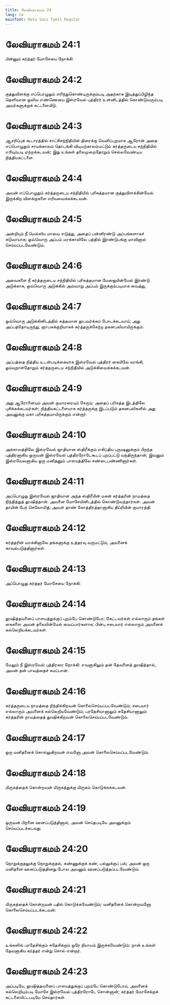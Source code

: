 ```yaml
---
title: லேவியராகமம் 24
lang: ta
mainfont: Noto Sans Tamil Regular
---
```


# லேவியராகமம் 24:1

பின்னும் கர்த்தர் மோசேயை நோக்கி:

# லேவியராகமம் 24:2

குத்துவிளக்கு எப்பொழுதும் எரிந்துகொண்டிருக்கும்படி அதற்காக இடித்துப்பிழிந்த தெளிவான ஒலிவ எண்ணெயை இஸ்ரவேல் புத்திரர் உன்னிடத்தில் கொண்டுவரும்படி அவர்களுக்குக் கட்டளையிடு.

# லேவியராகமம் 24:3

ஆசரிப்புக் கூடாரத்தில் சாட்சிசந்நிதியின் திரைக்கு வெளிப்புறமாக ஆரோன் அதை எப்பொழுதும் சாயங்காலம் தொடங்கி விடியற்காலம்மட்டும் கர்த்தருடைய சந்நிதியில் எரியும்படி ஏற்றக்கடவன்; இது உங்கள் தலைமுறைதோறும் செல்லவேண்டிய நித்தியகட்டளை.

# லேவியராகமம் 24:4

அவன் எப்பொழுதும் கர்த்தருடைய சந்நிதியில் பரிசுத்தமான குத்துவிளக்கின்மேல் இருக்கிற விளக்குகளை எரியவைக்கக்கடவன்.

# லேவியராகமம் 24:5

அன்றியும் நீ மெல்லிய மாவை எடுத்து, அதைப் பன்னிரண்டு அப்பங்களாகச் சுடுவாயாக; ஒவ்வொரு அப்பம் மரக்காலிலே பத்தில் இரண்டுபங்கு மாவினால் செய்யப்படவேண்டும்.

# லேவியராகமம் 24:6

அவைகளை நீ கர்த்தருடைய சந்நிதியில் பரிசுத்தமான மேஜையின்மேல் இரண்டு அடுக்காக, ஒவ்வொரு அடுக்கில் அவ்வாறு அப்பம் இருக்கும்படியாக வைத்து,

# லேவியராகமம் 24:7

ஒவ்வொரு அடுக்கினிடத்தில் சுத்தமான தூபவர்க்கம் போடக்கடவாய்; அது அப்பத்தோடிருந்து, ஞாபகக்குறியாகக் கர்த்தருக்கேற்ற தகனபலியாயிருக்கும்.

# லேவியராகமம் 24:8

அப்பத்தை நித்திய உடன்படிக்கையாக இஸ்ரவேல் புத்திரர் கையிலே வாங்கி, ஓய்வுநாள்தோறும் கர்த்தருடைய சந்நிதியில் அடுக்கிவைக்கக்கடவன்.

# லேவியராகமம் 24:9

அது ஆரோனையும் அவன் குமாரரையும் சேரும்; அதைப் பரிசுத்த இடத்திலே புசிக்கக்கடவர்கள்; நித்தியகட்டளையாக கர்த்தருக்கு இடப்படும் தகனபலிகளில் அது அவனுக்கு மகா பரிசுத்தமாயிருக்கும் என்றார்.

# லேவியராகமம் 24:10

அக்காலத்திலே இஸ்ரவேல் ஜாதியான ஸ்திரீக்கும் எகிப்திய புருஷனுக்கும் பிறந்த புத்திரனாகிய ஒருவன் இஸ்ரவேல் புத்திரரோடேகூடப் புறப்பட்டு வந்திருந்தான்; இவனும் இஸ்ரவேலனாகிய ஒரு மனிதனும் பாளயத்திலே சண்டைபண்ணினார்கள்.

# லேவியராகமம் 24:11

அப்பொழுது இஸ்ரவேல் ஜாதியான அந்த ஸ்திரீயின் மகன் கர்த்தரின் நாமத்தை நிந்தித்துத் தூஷித்தான். அவனை மோசேயினிடத்தில் கொண்டுவந்தார்கள். அவன் தாயின் பேர் செலோமித்; அவள் தாண் கோத்திரத்தானாகிய திப்ரியின் குமாரத்தி.

# லேவியராகமம் 24:12

கர்த்தரின் வாக்கினாலே தங்களுக்கு உத்தரவு வருமட்டும், அவனைக் காவல்படுத்தினார்கள்.

# லேவியராகமம் 24:13

அப்பொழுது கர்த்தர் மோசேயை நோக்கி:

# லேவியராகமம் 24:14

தூஷித்தவனைப் பாளயத்துக்குப் புறம்பே கொண்டுபோ; கேட்டவர்கள் எல்லாரும் தங்கள் கைகளை அவன் தலையின்மேல் வைப்பார்களாக; பின்பு சபையார் எல்லாரும் அவனைக் கல்லெறியக்கடவர்கள்.

# லேவியராகமம் 24:15

மேலும் நீ இஸ்ரவேல் புத்திரரை நோக்கி: எவனாகிலும் தன் தேவனைத் தூஷித்தால், அவன் தன் பாவத்தைச் சுமப்பான்.

# லேவியராகமம் 24:16

கர்த்தருடைய நாமத்தை நிந்திக்கிறவன் கொலைசெய்யப்படவேண்டும்; சபையார் எல்லாரும் அவனைக் கல்லெறியவேண்டும்; பரதேசியானாலும் சுதேசியானாலும் கர்த்தரின் நாமத்தைத் தூஷிக்கிறவன் கொலைசெய்யப்படவேண்டும்.

# லேவியராகமம் 24:17

ஒரு மனிதனைக் கொல்லுகிறவன் எவனோ அவன் கொலைசெய்யப்படவேண்டும்.

# லேவியராகமம் 24:18

மிருகத்தைக் கொன்றவன் மிருகத்துக்கு மிருகம் கொடுக்கக்கடவன்.

# லேவியராகமம் 24:19

ஒருவன் பிறனை ஊனப்படுத்தினால், அவன் செய்தபடியே அவனுக்கும் செய்யப்படக்கடவது.

# லேவியராகமம் 24:20

நொறுக்குதலுக்கு நொறுக்குதல், கண்ணுக்குக் கண், பல்லுக்குப் பல்; அவன் ஒரு மனிதனை ஊனப்படுத்தினது போல அவனும் ஊனப்படுத்தப்படவேண்டும்.

# லேவியராகமம் 24:21

மிருகத்தைக் கொன்றவன் பதில் கொடுக்கவேண்டும்; மனிதனைக் கொன்றவனோ கொலைசெய்யப்படக்கடவன்.

# லேவியராகமம் 24:22

உங்களில் பரதேசிக்கும் சுதேசிக்கும் ஒரே நியாயம் இருக்கவேண்டும்; நான் உங்கள் தேவனாகிய கர்த்தர் என்று சொல் என்றார்.

# லேவியராகமம் 24:23

அப்படியே, தூஷித்தவனைப் பாளயத்துக்குப் புறம்பே கொண்டுபோய், அவனைக் கல்லெறியும்படி மோசே இஸ்ரவேல் புத்திரரோடே சொன்னான்; கர்த்தர் மோசேக்குக் கட்டளையிட்டபடியே செய்தார்கள்.

